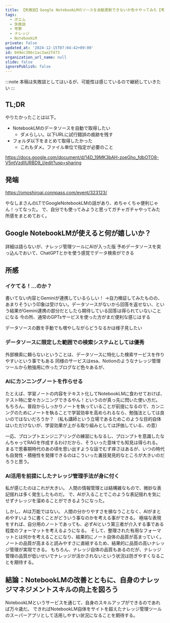 ```yaml
---
title: 【失敗談】Google NotebookLMのソースを自動更新できないか色々やってみた【考察】
tags:
  - ポエム
  - 失敗談
  - 考察
  - ナレッジ
  - NotebookLM
private: false
updated_at: '2024-12-15T07:04:42+09:00'
id: 049ec306c1ac3ae2f473
organization_url_name: null
slide: false
ignorePublish: false
---
```

:::note
本稿は失敗談としてはいるが、可能性は感じているので継続していきたい
:::

## TL;DR
やりたかったことは以下。

- NotebookLMのデータソースを自動で取得したい
  - ダメらしい。以下URLに試行錯誤の痕跡を残す
- フォルダ以下をまとめて取得したかった
  - これもダメ。ファイル単位で指定が必要のこと

https://docs.google.com/document/d/14D_19MK3bAH-zoeGho_fdbOTO8-V5ntVzdIlURBD9_I/edit?usp=sharing

## 発端
https://omoshiroai.connpass.com/event/323123/

やなしまさんのLTでGoogleNotebookLMの話があり、めちゃくちゃ便利じゃん！ってなった。
で、自分でも使ってみようと思ってガチャガチャやってみた所感をまとめておく。

## Google NotebookLMが使えると何が嬉しいか？
詳細は語らないが、ナレッジ管理ツールにAIが入った版
予めデータソースを突っ込んでおいて、ChatGPTとかを使う感覚でデータ検索ができる

## 所感
### イケてる！…のか？
書いてない内容とGeminiが連携しているらしい！
→自力検証してみたものの、あまりそういう印象は受けない。データソースがないから回答を返せない、という結果がGemini連携の部分だとしたら期待している回答は得られていないことになる
今の所、通常のGPTsサービスを使った方がまだ便利な感じはする

データソースの数を手動でも増やしながらどうなるかは様子見したい

### データソースに限定した範囲での検索システムとしては優秀
外部検索に頼らないということは、データソースに特化した検索サービスを作りやすいという事でもある
同様のサービスはesa、Notionのようなナレッジ管理ツールから勉強用に作ったブログなど色々あるが、

### AIにカンニングノートを作らせる
たとえば、学習ノートの内容をテキスト化してNotebookLMに食わせておけば、テスト時に堂々カンニングできるやん！というのが真っ先に閃いた使い方だ。
もちろん、普段からしっかりノートを執っていることが前提になるので、カンニングのためにノートを執ることで学習効率を高められるなら、勉強法としては良いのではないだろうか？
（私も講師という立場であるためこのような目的自体はいただけないが、学習効果が上がる取り組みとしては評価している、の意）

一応、プロンプトエンジニアリングの練習にもなるし、プロンプトを意識したなんちゃってRAGを作成するわけだから、そういった意味でも知見は得られる。
まるで思春期時代のあの頃を思い出すような話でむず痒さはあるが、いつの時代も自発性・積極性を発揮できるのはこういった裏技発見的なところが大きいのだろうと思う。

### AI活用を前提にしたナレッジ管理手法が身に付く
私が感じたのはこれが大きい。
人間の情報管理とは結構雑なもので、微妙な表記揺れは多く発生したものだ。
で、AIが入ることでこのような表記揺れを気にせずナレッジを溜めることができるようになった。

しかし、AIは万能ではない。
人間の分かりやすさを損なうことなく、AIがまとめやすいように書くことがどういう事なのかを考える事ができる。
極端な表現をすれば、自分用のノートであっても、必ずAIという第三者が介入する事である程度のフォーマットを考えるようになる。
そして、整理された有用なフォーマットとは何かを考えることになり、結果的にノート自体の品質が高まっていく。
ノートの品質が高まると読みやすさに直結するため、結果的に品質の高いナレッジ管理が実現できる。
もちろん、ナレッジ自体の品質もあるのだが、ナレッジ管理の品質が低いせいでナレッジが活かされないという状況は防ぎやすくなることを期待する。

## 結論：NotebookLMの改善とともに、自身のナレッジマネジメントスキルの向上を図ろう
NotebookLMというサービスを通じて、自身のスキルアップができるのであれば万々歳だ。
できればNotebookLM自体をサイトを超えたナレッジ管理ツールのスーパーアプリとして活用しやすい状況になることを期待する。
